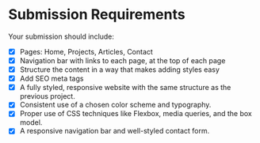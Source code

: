 # Submission Requirements
Your submission should include:

- [x] Pages: Home, Projects, Articles, Contact
- [x] Navigation bar with links to each page, at the top of each page
- [x] Structure the content in a way that makes adding styles easy
- [x] Add SEO meta tags
- [x] A fully styled, responsive website with the same structure as the previous project.
- [x] Consistent use of a chosen color scheme and typography.
- [x] Proper use of CSS techniques like Flexbox, media queries, and the box model.
- [x] A responsive navigation bar and well-styled contact form.